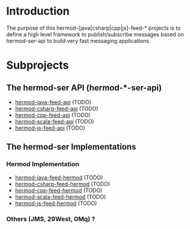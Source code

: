 # Introduction

The purpose of this hermod-[java|csharp|cpp|js]-feed-* projects is to define a high level framework to publish/subscribe messages based on hermod-ser-api to build very fast messaging applications.

# Subprojects

## The hermod-ser API (hermod-*-ser-api)
* [hermod-java-feed-api](https://github.com/hermod/hermod-java-feed-api) (TODO)
* [hermod-csharp-feed-api](https://github.com/hermod/hermod-csharp-feed-api) (TODO)
* [hermod-cpp-feed-api](https://github.com/hermod/hermod-cpp-feed-api) (TODO)
* [hermod-scala-feed-api](https://github.com/hermod/hermod-scala-feed-api) (TODO)
* [hermod-js-feed-api](https://github.com/hermod/hermod-js-feed-api)  (TODO)

## The hermod-ser Implementations

### Hermod Implementation
* [hermod-java-feed-hermod](https://github.com/hermod/hermod-java-feed-hermod) (TODO)
* [hermod-csharp-feed-hermod](https://github.com/hermod/hermod-csharp-feed-hermod) (TODO)
* [hermod-cpp-feed-hermod](https://github.com/hermod/hermod-cpp-ser-feed) (TODO)
* [hermod-scala-feed-hermod](https://github.com/hermod/hermod-scala-feed-hermod) (TODO)
* [hermod-js-feed-hermod](https://github.com/hermod/hermod-js-feed-hermod)  (TODO)

### Others (JMS, 29West, 0Mq) ?
